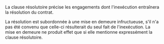 La clause résolutoire précise les engagements dont l'inexécution entraînera la résolution du contrat.

La résolution est subordonnée à une mise en demeure infructueuse, s'il n'a pas été convenu que celle-ci résulterait du seul fait de l'inexécution. La mise en demeure ne produit effet que si elle mentionne expressément la clause résolutoire.
